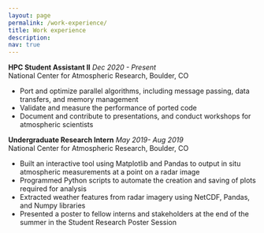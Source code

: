 ```yaml
---
layout: page
permalink: /work-experience/
title: Work experience
description:
nav: true
---
```

**HPC Student Assistant II** *Dec 2020 - Present*\
National Center for Atmospheric Research, Boulder, CO

* Port and optimize parallel algorithms, including message passing, data transfers, and memory management
* Validate and measure the performance of ported code
* Document and contribute to presentations, and conduct workshops for atmospheric scientists


**Undergraduate Research Intern** *May 2019- Aug 2019*\
National Center for Atmospheric Research, Boulder, CO

* Built an interactive tool using Matplotlib and Pandas to output in situ atmospheric measurements at a point on a radar image
* Programmed Python scripts to automate the creation and saving of plots required for analysis
* Extracted weather features from radar imagery using NetCDF, Pandas, and Numpy libraries
* Presented a poster to fellow interns and stakeholders at the end of the summer in the Student Research Poster Session